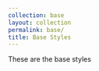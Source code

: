 ```yaml
---
collection: base
layout: collection
permalink: base/
title: Base Styles
---
```


These are the base styles
